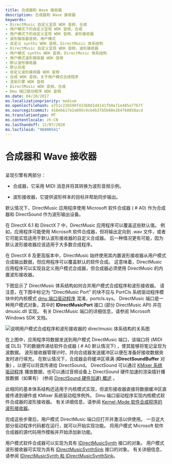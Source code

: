 ```yaml
---
title: 合成器和 Wave 接收器
description: 合成器和 Wave 接收器
keywords:
- DirectMusic 自定义呈现 WDK 音频，合成
- 用户模式下的自定义呈现 WDK 音频，合成
- 用户模式下的自定义呈现 WDK 音频、波形接收器
- 波形接收器音频，用户模式
- 自定义 synths WDK 音频，DirectMusic 体系结构
- DirectMusic 自定义呈现 WDK 音频，波形接收器
- 用户模式 synths WDK 音频，DirectMusic 体系结构
- 用户模式波形接收器 WDK 音频
- 默认波形接收器
- 默认合成
- 自定义波形接收器 WDK 音频
- 合成 WDK 音频，关于用户模式合成程序
- 渲染引擎 WDK 音频
- DirectMusic WDK 音频，合成
- Dmu 端口驱动程序 WDK 音频
ms.date: 04/20/2017
ms.localizationpriority: medium
ms.openlocfilehash: a751c22b598f433b0d1d4141fb9a71e485a77b7f
ms.sourcegitcommit: 418e6617e2a695c9cb4b37b5b60e264760858acd
ms.translationtype: MT
ms.contentlocale: zh-CN
ms.lasthandoff: 12/07/2020
ms.locfileid: "96800541"
---
```

# <a name="synthesizers-and-wave-sinks"></a>合成器和 Wave 接收器


## <span id="synthesizers_and_wave_sinks"></span><span id="SYNTHESIZERS_AND_WAVE_SINKS"></span>


呈现引擎有两部分：

-   合成器，它采用 MIDI 消息并将其转换为波形音频示例。

-   波形接收器，它提供波形样本的目标并帮助同步输出。

默认情况下，DirectMusic 应用程序使用 Microsoft 软件合成器 ( # A0) 作为合成器和 DirectSound 作为波形输出设备。

在 DirectX 6.1 和 DirectX 7 中，DirectMusic 应用程序可以覆盖这些默认值。 例如，应用程序可能使用 Microsoft 软件合成器，但将输出定向到 .wav 文件，或者它可能实现适用于默认波形接收器的自定义合成器。 后一种情况更有可能，因为默认波形接收器应该适用于大多数合成程序。

在 DirectX 8 及更高版本中，DirectMusic 始终使用其内置波形接收器从用户模式合成输出数据，但应用程序可以覆盖默认的软件合成。 这意味着，DirectMusic 应用程序可以实现自定义用户模式合成器，但合成器必须使用 DirectMusic 的内置波形接收器。

下图显示了 DirectMusic 体系结构如何合并用户模式合成程序和波形接收器。 请注意，在下图中标记为 "DirectMusic Port" 的块不应与 PortCls 系统驱动程序模块中的内核模式 [dmu 端口驱动程序](dmus-port-driver.md) 混淆，portcls.sys。 DirectMusic 端口是一种用户模式对象，其中的 **IDirectMusicPort** 接口 (部分 DirectMusic API) 并在 dmusic.dll 实现。 有关 DirectMusic 端口的详细信息，请参阅 Microsoft Windows SDK 文档。

![说明用户模式合成程序和波形接收器的 directmusic 体系结构的关系图](images/dmblock.png)

在上图中，应用程序将数据发送到用户模式 DirectMusic 端口，该端口将 (MIDI 或 DLS) 下的数据传递给软件合成器 ( # A0 默认情况下) ，使其能够将笔记呈现为波数据。 波形接收器管理计时，并向合成器发送缓冲区以便在准备好接收数据突发时进行填充。 在默认情况下，合成器会将缓冲区填满 (**IDirectSoundBuffer** 对象) ，以便可以将其传递给 DirectSound。 DirectSound 可以通过 [KMixer 系统驱动程序](kernel-mode-wdm-audio-components.md#kmixer_system_driver) 播放数据，也可以通过音频设备上 DirectSound 硬件加速的渲染插针播放数据（如果有） (参阅 [DirectSound 硬件加速) 概述](overview-of-directsound-hardware-acceleration.md) 。

此相同的基本体系结构还适用于内核模式实现，但波形接收器直接将数据缓冲区直接传递到硬件或 KMixer 系统驱动程序例外。 Dmu 端口驱动程序实现内核模式软件合成器的波形接收器。 有关详细信息，请参阅 [Kernel-Mode 软件合成程序的波形接收器](a-wave-sink-for-kernel-mode-software-synthesizers.md)。

完成这些步骤后，用户模式 DirectMusic 端口应打开并激活以供使用。 一旦这大部分驱动程序代码都在运行，就可以开始实现功能。 将用户模式 Microsoft 软件合成器的源代码用作模板并开始添加新功能。

用户模式软件合成器可以实现为具有 [IDirectMusicSynth](/windows/win32/api/dmusics/nn-dmusics-idirectmusicsynth) 接口的对象。 用户模式波形接收器可实现为具有 [IDirectMusicSynthSink](/windows/win32/api/dmusics/nn-dmusics-idirectmusicsynthsink) 接口的对象。 有关详细信息，请参阅 [IDirectMusicSynth 和 IDirectMusicSynthSink](idirectmusicsynth-and-idirectmusicsynthsink.md)。

 

